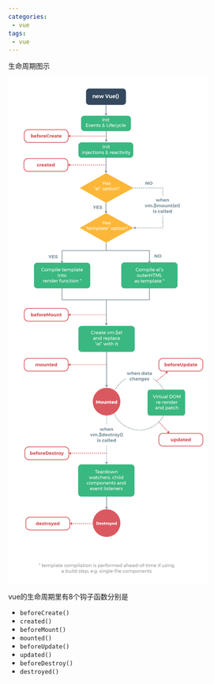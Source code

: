```yaml
---
categories:
 - vue
tags:
 - vue
---
```

生命周期图示

![Vue生命周期](/jinus/img/20191115.png)

vue的生命周期里有8个钩子函数分别是

 - `beforeCreate()`
 - `created()`
 - `beforeMount()`
 - `mounted()`
 - `beforeUpdate()`
 - `updated()`
 - `beforeDestroy()`
 - `destroyed()`
